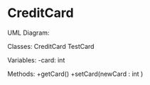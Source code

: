 # CreditCard

UML Diagram:

Classes:
CreditCard
TestCard

Variables:
-card: int

Methods:
+getCard()
+setCard(newCard : int )
